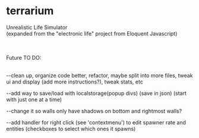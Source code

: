 terrarium
=========

Unrealistic Life Simulator<br>
(expanded from the "electronic life" project from Eloquent Javascript)<br><br><br>


Future TO DO:<br><br>


--clean up, organize code better, refactor, maybe split into more files, tweak ui and display (add more instructions?), tweak stats, etc<br>

--add way to save/load with localstorage(popup divs) (save in json)  (start with just one at a time)<br>

--change it so walls only have shadows on bottom and rightmost walls?

--add handler for right click (see 'contextmenu') to edit spawner rate and entities (checkboxes to select which ones it spawns)
